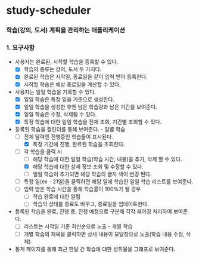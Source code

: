 # study-scheduler
### 학습(강의, 도서) 계획을 관리하는 애플리케이션

### 1. 요구사항
- 사용자는 완료된, 시작할 학습을 등록할 수 있다.
  - [x] 학습의 종류는 강의, 도서 두 가지다.
  - [x] 완료된 학습은 시작일, 종료일을 같이 입력 받아 등록한다.
  - [x] 시작할 학습은 예상 종료일을 계산할 수 있다. 
- 사용자는 일일 학습을 기록할 수 있다.
  - [x] 일일 학습은 특정 일을 기준으로 생성한다.
  - [x] 일일 학습을 생성한 후엔 남은 학습량과 남은 기간을 보여준다.
  - [x] 일일 학습은 수정, 삭제될 수 있다.
  - [x] 특정 학습에 대한 일일 학습을 전체 조회, 기간별 조회할 수 있다.
- 등록된 학습을 캘린더를 통해 보여준다. - 일별 학습
  - [ ] 전체 달력엔 진행중인 학습들이 표시된다.
    - [x] 특정 기간에 진행, 완료된 학습을 조회한다.
  - [ ] 각 학습을 클릭 시
    - [ ] 해당 학습에 대한 일일 학습(학습 시간, 내용)을 추가, 삭제 할 수 있다.
    - [x] 해당 학습에 대한 상세 정보 조회 및 수정할 수 있다.
    - [ ] 일일 학습이 추가되면 해당 학습의 글자 색이 변경 된다.
  - [ ] 특정 일(ex - 21일)을 클릭하면 해당 일에 학습한 일일 학습 리스트를 보여준다.
  - [ ] 입력 받은 학습 시간을 통해 학습률이 100%가 될 경우
    - [ ] 학습 완료에 대한 알림
    - [ ] 학습의 상태를 종료도 바꾸고, 종료일을 업데이트한다.
- 등록된 학습을 완료, 진행 중, 진행 예정으로 구분해 각각 페이징 처리하여 보여준다.
  - [ ] 리스트는 시작일 기준 최신순으로 노출 - 개별 학습
  - [ ] 개별 학습의 제목을 클릭하면 상세 내용이 모달창으로 노출(학습 내용 수정, 삭제)
- 통계 페이지를 통해 최근 한달 간 학습에 대한 성취율을 그래프로 보여준다.


